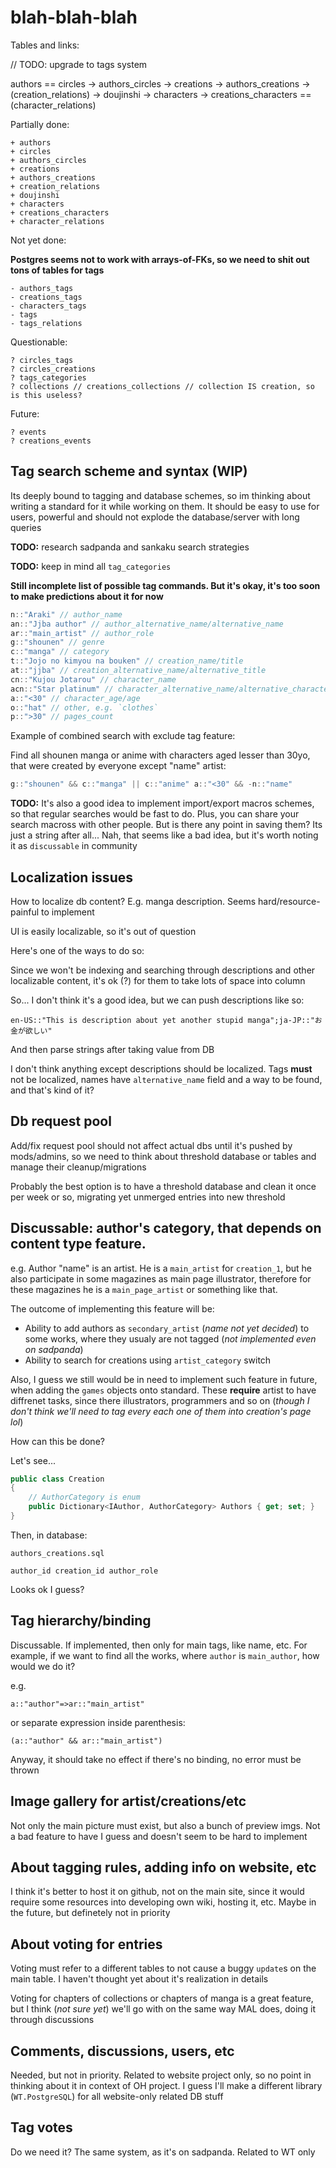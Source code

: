 # blah-blah-blah

Tables and links:

// TODO: upgrade to tags system

authors == circles -> authors_circles -> creations -> authors_creations -> (creation_relations) -> doujinshi -> characters -> creations_characters == (character_relations)

Partially done:

```text
+ authors
+ circles
+ authors_circles
+ creations
+ authors_creations
+ creation_relations
+ doujinshi
+ characters
+ creations_characters
+ character_relations
```

Not yet done:

**Postgres seems not to work with arrays-of-FKs, so we need to shit out tons of tables for tags**

```text
- authors_tags
- creations_tags
- characters_tags
- tags
- tags_relations
```

Questionable:

```text
? circles_tags
? circles_creations
? tags_categories
? collections // creations_collections // collection IS creation, so is this useless?
```

Future:

```text
? events
? creations_events
```

## Tag search scheme and syntax (WIP)

Its deeply bound to tagging and database schemes, so im thinking about writing a standard for it while working on them. It should be easy to use for users, powerful and should not explode the database/server with long queries

**TODO:** research sadpanda and sankaku search strategies

**TODO:** keep in mind all `tag_categories`

**Still incomplete list of possible tag commands. But it's okay, it's too soon to make predictions about it for now**

```c
n::"Araki" // author_name
an::"Jjba author" // author_alternative_name/alternative_name
ar::"main_artist" // author_role
g::"shounen" // genre
c::"manga" // category
t::"Jojo no kimyou na bouken" // creation_name/title
at::"jjba" // creation_alternative_name/alternative_title
cn::"Kujou Jotarou" // character_name
acn::"Star platinum" // character_alternative_name/alternative_character_name
a::"<30" // character_age/age
o::"hat" // other, e.g. `clothes`
p::">30" // pages_count
```

Example of combined search with exclude tag feature:

Find all shounen manga or anime with characters aged lesser than 30yo, that were created by
everyone except "name" artist:

```c
g::"shounen" && c::"manga" || c::"anime" a::"<30" && -n::"name"
```

**TODO:** It's also a good idea to implement import/export macros schemes, so that regular searches would be fast to do. Plus, you can share your search macross with other people. But is there any point in saving them? Its just a string after all... Nah, that seems like a bad idea, but it's worth noting it as `discussable` in community

## Localization issues

How to localize db content? E.g. manga description. Seems hard/resource-painful to implement

UI is easily localizable, so it's out of question

Here's one of the ways to do so:

Since we won't be indexing and searching through descriptions and other localizable content, it's ok (?) for them to take lots of space into column

So... I don't think it's a good idea, but we can push descriptions like so:

```text
en-US::"This is description about yet another stupid manga";ja-JP::"お金が欲しい"
```

And then parse strings after taking value from DB

I don't think anything except descriptions should be localized. Tags **must** not be localized, names have `alternative_name` field and a way to be found, and that's kind of it?

## Db request pool

Add/fix request pool should not affect actual dbs until it's pushed by mods/admins, so we need to think about threshold database or tables and manage their cleanup/migrations

Probably the best option is to have a threshold database and clean it once per week or so, migrating yet unmerged entries into new threshold

## Discussable: author's category, that depends on content type feature.

e.g. Author "name" is an artist. He is a `main_artist` for `creation_1`, but he also participate in some magazines as main page illustrator, therefore for these magazines he is a `main_page_artist` or something like that.

The outcome of implementing this feature will be:
- Ability to add authors as `secondary_artist` (*name not yet decided*) to some works, where they usualy are not tagged (*not implemented even on sadpanda*)
- Ability to search for creations using `artist_category` switch

Also, I guess we still would be in need to implement such feature in future, when adding the `games` objects onto standard. These **require** artist to have diffrenet tasks, since there illustrators, programmers and so on (*though I don't think we'll need to tag every each one of them into creation's page lol*)

How can this be done?

Let's see...

```c#
public class Creation
{
    // AuthorCategory is enum
    public Dictionary<IAuthor, AuthorCategory> Authors { get; set; }
}
```

Then, in database:

```text
authors_creations.sql

author_id creation_id author_role
```

Looks ok I guess?

## Tag hierarchy/binding

Discussable. If implemented, then only for main tags, like name, etc. For example, if we want to find all the works, where `author` is `main_author`, how would we do it?

e.g.

```text
a::"author"=>ar::"main_artist"
```

or separate expression inside parenthesis:

```text
(a::"author" && ar::"main_artist")
```

Anyway, it should take no effect if there's no binding, no error must be thrown

## Image gallery for artist/creations/etc

Not only the main picture must exist, but also a bunch of preview imgs. Not a bad feature to have I guess and doesn't seem to be hard to implement

## About tagging rules, adding info on website, etc

I think it's better to host it on github, not on the main site, since it would require some resources into developing own wiki, hosting it, etc. Maybe in the future, but definetely not in priority

## About voting for entries

Voting must refer to a different tables to not cause a buggy `update`s on the main table. I haven't thought yet about it's realization in details

Voting for chapters of collections or chapters of manga is a great feature, but I think (*not sure yet*) we'll go with on the same way MAL does, doing it through discussions

## Comments, discussions, users, etc

Needed, but not in priority. Related to website project only, so no point in thinking about it in context of OH project. I guess I'll make a different library (`WT.PostgreSQL`) for all website-only related DB stuff

## Tag votes

Do we need it? The same system, as it's on sadpanda. Related to WT only
